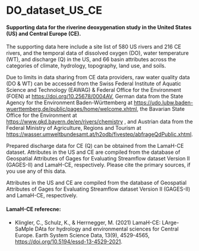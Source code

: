 # DO_dataset_US_CE
#### Supporting data for the riverine deoxygenation study in the United States (US) and Central Europe (CE).

The supporting data here include a site list of 580 US rivers and 216 CE rivers, and the temporal data of dissolved oxygen (DO), water temperature (WT), and discharge (Q) in the US, and 66 basin attributes across the categories of climate, hydrology, topography, land use, and soils.

Due to limits in data sharing from CE data providers, raw water quality data (DO & WT) can be accessed from the Swiss Federal Institute of Aquatic Science and Technology (EAWAG) & Federal Office for the Environment (FOEN) at https://doi.org/10.25678/0004AV, German data from the State Agency for the Environment Baden-Württemberg at https://udo.lubw.baden-wuerttemberg.de/public/pages/home/welcome.xhtml, the Bavarian State Office for the Environment at https://www.gkd.bayern.de/en/rivers/chemistry , and Austrian data from the Federal Ministry of Agriculture, Regions and Tourism at https://wasser.umweltbundesamt.at/h2odb/fivestep/abfrageQdPublic.xhtml. 

Prepared discharge data for CE (Q) can be obtained from the LamaH-CE dataset. Attributes in the US and CE are compiled from the database of Geospatial Attributes of Gages for Evaluating Streamflow dataset Version II (GAGES-II) and LamaH-CE, respectively. Please cite the primary sources, if you use any of this data.

Attributes in the US and CE are compiled from the database of Geospatial Attributes of Gages for Evaluating Streamflow dataset Version II (GAGES-II) and LamaH-CE, respectively.

#### LamaH-CE referecne:
- Klingler, C., Schulz, K., & Herrnegger, M. (2021) LamaH-CE: LArge-SaMple DAta for hydrology and environmental sciences for Central Europe. Earth System Science Data, 13(9), 4529-4565, https://doi.org/10.5194/essd-13-4529-2021.

